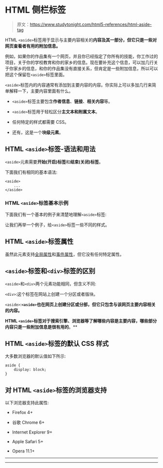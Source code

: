 # HTML 侧栏标签

> 原文：<https://www.studytonight.com/html5-references/html-aside-tag>

HTML `<aside>`标签用于显示与主要内容相关的**内容及其一部分，但它只是一些对网页查看者有用的附加信息。**

例如，如果你的作品集有一个网页，并且你已经指定了你所有的技能，你工作过的项目，关于你的学校教育和你的家乡的信息。现在要补充这个信息，可以加几行关于你家乡的信息，和你的作品集没有直接关系，但肯定是一些附加信息，所以可以把这个保留在`<aside>`标签里面。

`<aside>`标签内的内容通常有添加到主要内容的内容。你实际上可以多加几行来简单解释一下，主要内容里面有什么。

*   `<aside>`标签主要包含**作者信息**、**链接**、**相关内容**等。

*   `<aside>`标签用于轻松区分**主文本和附属文本**。

*   任何特定的样式都需要 CSS。

*   还有，这是一个**块级元素**。

## HTML `<aside>`标签-语法和用法

`<aside>`元素需要**开始(开启)标签**和**结束(关闭)标签**。

下面我们有相同的基本语法:

```
<aside>
    ...
</aside>
```

### HTML `<aside>`标签基本示例

下面我们有一个基本的例子来清楚地理解`<aside>`标签:

让我们再举一个例子，给`<aside>`标签一些不同的样式。

## HTML `<aside>`标签属性

虽然此元素支持[全局属性](https://www.studytonight.com/html5-references/html-global-attributes)和[事件属性](https://www.studytonight.com/html5-references/html-event-attributes)，但它没有任何特定属性。

## `<aside>`标签和`<div>`标签的区别

`<aside>`和`<div>`两个元素功能相同，但含义不同:

`<div>`:这个标签在网站上创建一个分区或者版块。

`<aside>`:**`<aside>`也在网页上创建分区或分部，但它只包含与该网页主要内容相关的内容。**

 **HTML `<aside>`标签对于搜索引擎、浏览器等了解哪些内容是主要内容，哪些部分内容只是一些附加信息是很有用的**。**

## HTML `<aside>`标签的默认 CSS 样式

大多数浏览器的默认值如下所示:

```
aside {
    display: block;
}
```

## 对 HTML `<aside>`标签的浏览器支持

以下浏览器支持此属性:

*   Firefox 4+

*   谷歌 Chrome 6+

*   Internet Explorer 9+

*   Apple Safari 5+

*   Opera 11.1+

* * *

* * ***